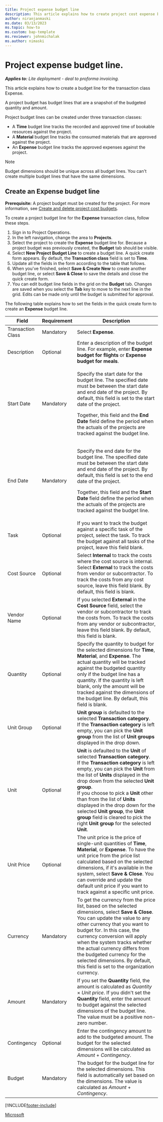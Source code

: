 ```yaml
---
title: Project expense budget line
description: This article explains how to create project cost expense budget line.
author: niranjanmaski
ms.date: 03/13/2023
ms.topic: how-to
ms.custom: bap-template
ms.reviewer: johnmichalak
ms.author: nimaski
---
```


# Project expense budget line.

**_Applies to:_** _Lite deployment - deal to proforma invoicing._

This article explains how to create a budget line for the transaction class Expense.

A project budget has budget lines that are a snapshot of the budgeted quantity and amount.

Project budget lines can be created under three transaction classes:

- A **Time** budget line tracks the recorded and approved time of bookable resources against the project.
- A **Material** budget line tracks the consumed materials that are approved against the project.
- An **Expense** budget line tracks the approved expenses against the project.

> [!Note]
> Budget dimensions should be unique across all budget lines. You can't create multiple budget lines that have the same dimensions.

## Create an Expense budget line

**Prerequisite:** A project budget must be created for the project. For more information, see [Create and delete project cost budgets](create-delete-project-budget.md).

To create a project budget line for the **Expense** transaction class, follow these steps.

1. Sign in to Project Operations.
1. In the left navigation, change the area to **Projects**.
1. Select the project to create the **Expense** budget line for. Because a project budget was previously created, the **Budget** tab should be visible.
1. Select **New Project Budget Line** to create a budget line. A quick create form appears. By default, the **Transaction class** field is set to **Time**.
1. Update all the fields in the form according to the table that follows.
1. When you've finished, select **Save & Create New** to create another budget line, or select **Save & Close** to save the details and close the quick create form.
1. You can edit budget line fields in the grid on the **Budget** tab. Changes are saved when you select the **Tab** key to move to the next line in the grid. Edits can be made only until the budget is submitted for approval.

The following table explains how to set the fields in the quick create form to create an **Expense** budget line.

| Field | Requirement | Description |
|---|---|---|
| Transaction Class | Mandatory | Select **Expense**. |
| Description | Optional | Enter a description of the budget line. For example, enter **Expense budget for flights** or **Expense budget for meals**. |
| Start Date | Mandatory | <p>Specify the start date for the budget line. The specified date must be between the start date and end date of the project. By default, this field is set to the start date of the project.</p><p>Together, this field and the **End Date** field define the period when the actuals of the projects are tracked against the budget line.</p> |
| End Date | Mandatory | <p>Specify the end date for the budget line. The specified date must be between the start date and end date of the project. By default, this field is set to the end date of the project.</p><p>Together, this field and the **Start Date** field define the period when the actuals of the projects are tracked against the budget line.</p> |
| Task | Optional | If you want to track the budget against a specific task of the project, select the task. To track the budget against all tasks of the project, leave this field blank. |
| Cost Source | Optional | Select **Internal** to track the costs where the cost source is internal. Select **External** to track the costs from vendor or subcontractor. To track the costs from any cost source, leave this field blank. By default, this field is blank. |
| Vendor Name | Optional | If you selected **External** in the **Cost Source** field, select the vendor or subcontractor to track the costs from. To track the costs from any vendor or subcontractor, leave this field blank. By default, this field is blank. |
| Quantity | Optional | Specify the quantity to budget for the selected dimensions for **Time**, **Material**, and **Expense**. The actual quantity will be tracked against the budgeted quantity only if the budget line has a quantity. If the quantity is left blank, only the amount will be tracked against the dimensions of the budget line. By default, this field is blank. |
| Unit Group | Optional | **Unit group** is defaulted to the selected **Transaction category**. </br> If the **Transaction category** is left empty, you can pick the **Unit group** from the list of **Unit groups** displayed in the drop down. |
| Unit | Optional | **Unit** is defaulted to the **Unit** of selected **Transaction category**. </br> If the **Transaction category** is left empty, you can pick the **Unit** from the list of **Units** displayed in the drop down from the selected **Unit group**. </br> If you choose to pick a **Unit** other than from the list of **Units** displayed in the drop down for the selected **Unit group**, the **Unit group** field is cleared to pick the right **Unit group** for the selected **Unit**. |
| Unit Price | Optional | The unit price is the price of single-unit quantities of **Time**, **Material**, or **Expense**. To have the unit price from the price list calculated based on the selected dimensions, if it's available in the system, select **Save & Close**. You can override and update the default unit price if you want to track against a specific unit price. |
| Currency | Mandatory | To get the currency from the price list, based on the selected dimensions, select **Save & Close**. You can update the value to any other currency that you want to budget for. In this case, the currency conversion will apply when the system tracks whether the actual currency differs from the budgeted currency for the selected dimensions. By default, this field is set to the organization currency. |
| Amount | Mandatory | If you set the **Quantity** field, the amount is calculated as *Quantity* &times; *Unit price*. If you didn't set the **Quantity** field, enter the amount to budget against the selected dimensions of the budget line. The value must be a positive non-zero number. |
| Contingency | Optional | Enter the contingency amount to add to the budgeted amount. The budget for the selected dimensions will be calculated as *Amount* + *Contingency*. |
| Budget | Mandatory | The budget for the budget line for the selected dimensions. This field is automatically set based on the dimensions. The value is calculated as *Amount* + *Contingency*. |

[!INCLUDE[footer-include](../../includes/footer-banner.md)]

[Microsoft](https://www.microsoft.com)
